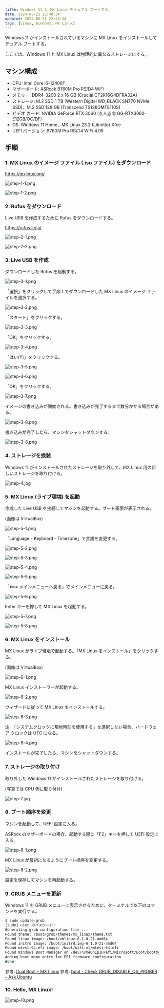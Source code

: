 ```yaml
---
title: Windows 11 と MX Linux をデュアル ブートする
date: 2024-08-21 22:48:34
updated: 2024-08-21 22:48:34
tags: [Linux, Windows, MX Linux]
---
```


Windows 11 がインストールされているマシンに MX Linux をインストールしてデュアル ブートする。

ここでは、Windows 11 と MX Linux は物理的に異なるストレージにする。

<!-- more -->
## マシン構成

- CPU: Intel Core i5-12400F
- マザーボード: ASRock B760M Pro RS/D4 WiFi
- メモリー: DDR4-3200 2 x 16 GB (Crucial CT2K16G4DFRA32A)
- ストレージ: M.2 SSD 1 TB (Western Digital WD_BLACK SN770 NVMe SSD)、M.2 SSD 128 GB (Transcend TS128GMTE110S)
- ビデオ カード: NVIDIA GeForce RTX 3060 (玄人志向 GG-RTX3060-E12GB/OC/DF)
- OS: Windows 11 Home、MX Linux 23.2 (Libretto) Xfce
- UEFI バージョン: B760M Pro RS/D4 WiFi 4.09

## 手順

### 1. MX Linux のイメージ ファイル (.iso ファイル) をダウンロード

https://mxlinux.org/

![step-1-1.png](dual-boot-windows-11-and-mx-linux/step-1-1.png)

![step-1-2.png](dual-boot-windows-11-and-mx-linux/step-1-2.png)

### 2. Rufus をダウンロード

Live USB を作成するために Rufus をダウンロードする。

https://rufus.ie/ja/

![step-2-1.png](dual-boot-windows-11-and-mx-linux/step-2-1.png)

![step-2-2.png](dual-boot-windows-11-and-mx-linux/step-2-2.png)

### 3. Live USB を作成

ダウンロードした Rufus を起動する。

![step-3-1.png](dual-boot-windows-11-and-mx-linux/step-3-1.png)

「選択」をクリックして手順 1 でダウンロードした MX Linux のイメージ ファイルを選択する。

![step-3-2.png](dual-boot-windows-11-and-mx-linux/step-3-2.png)

「スタート」をクリックする。

![step-3-3.png](dual-boot-windows-11-and-mx-linux/step-3-3.png)

「OK」をクリックする。

![step-3-4.png](dual-boot-windows-11-and-mx-linux/step-3-4.png)

「はい(Y)」をクリックする。

![step-3-5.png](dual-boot-windows-11-and-mx-linux/step-3-5.png)

![step-3-6.png](dual-boot-windows-11-and-mx-linux/step-3-6.png)

「OK」をクリックする。

![step-3-7.png](dual-boot-windows-11-and-mx-linux/step-3-7.png)

イメージの書き込みが開始される。書き込みが完了するまで数分かかる場合がある。

![step-3-8.png](dual-boot-windows-11-and-mx-linux/step-3-8.png)

書き込みが完了したら、マシンをシャットダウンする。

![step-3-8.png](dual-boot-windows-11-and-mx-linux/step-3-9.png)

### 4. ストレージを換装

Windows 11 がインストールされたストレージを取り外して、MX Linux 用の新しいストレージを取り付ける。

![step-4.jpg](dual-boot-windows-11-and-mx-linux/step-4.jpg)

### 5. MX Linux (ライブ環境) を起動

作成した Live USB を接続してマシンを起動する。ブート画面が表示される。

(画像は VirtualBox)

![step-5-1.png](dual-boot-windows-11-and-mx-linux/step-5-1.png)

「Language - Keyboard - Timezone」で言語を変更する。

![step-5-2.png](dual-boot-windows-11-and-mx-linux/step-5-2.png)

![step-5-3.png](dual-boot-windows-11-and-mx-linux/step-5-3.png)

![step-5-4.png](dual-boot-windows-11-and-mx-linux/step-5-4.png)

![step-5-5.png](dual-boot-windows-11-and-mx-linux/step-5-5.png)

「<=== メインメニューへ戻る」でメインメニューに戻る。

![step-5-6.png](dual-boot-windows-11-and-mx-linux/step-5-6.png)

Enter キーを押して MX Linux を起動する。

![step-5-7.png](dual-boot-windows-11-and-mx-linux/step-5-7.png)

![step-5-8.png](dual-boot-windows-11-and-mx-linux/step-5-8.png)

### 6. MX Linux をインストール

MX Linux がライブ環境で起動する。「MX Linux をインストール」をクリックする。

(画像は VirtualBox)

![step-6-1.png](dual-boot-windows-11-and-mx-linux/step-6-1.png)

MX Linux インストーラーが起動する。

![step-6-2.png](dual-boot-windows-11-and-mx-linux/step-6-2.png)

ウィザードに従って MX Linux をインストールする。

![step-6-3.png](dual-boot-windows-11-and-mx-linux/step-6-3.png)

注: 「システムクロックに現地時刻を使用する」を選択しない場合、ハードウェア クロックは UTC になる。

![step-6-4.png](dual-boot-windows-11-and-mx-linux/step-6-4.png)

インストールが完了したら、マシンをシャットダウンする。

### 7. ストレージの取り付け

取り外した Windows 11 がインストールされたストレージを取り付ける。

(写真では CPU 側に取り付け)

![step-7.jpg](dual-boot-windows-11-and-mx-linux/step-7.jpg)

### 8. ブート順序を変更

マシンを起動して、UEFI 設定に入る。

ASRock のマザーボードの場合、起動する際に「F2」キーを押して UEFI 設定に入る。

![step-8-1.png](dual-boot-windows-11-and-mx-linux/step-8-1.png)

MX Linux が最初になるようにブート順序を変更する。

![step-8-2.png](dual-boot-windows-11-and-mx-linux/step-8-2.png)

設定を保存してマシンを再起動する。

### 9. GRUB メニューを更新

Windows 11 を GRUB メニューに表示させるために、ターミナルで以下のコマンドを実行する。

```bash
$ sudo update-grub
[sudo] user のパスワード:
Generating grub configuration file ...
Found theme: /boot/grub/themes/mx_linux/theme.txt
Found linux image: /boot/vmlinuz-6.1.0-21-amd64
Found initrd image: /boot/initrd.img-6.1.0-21-amd64
Found mtest-64.efi image: /boot/uefi-mt/mtest-64.efi
Found Windows Boot Manager on /dev/nvme0n1p1@/efi/Microsoft/Boot/bootmgfw.efi
Adding boot menu entry for EFI firmware configuration
done
```

参考: [Dual Boot – MX Linux](https://mxlinux.org/wiki/system/dual-boot/)
参考: [boot - Check GRUB_DISABLE_OS_PROBER - Ask Ubuntu](https://askubuntu.com/questions/1475735/check-grub-disable-os-prober)

### 10. Hello, MX Linux!

![step-10.png](dual-boot-windows-11-and-mx-linux/step-10.png)

